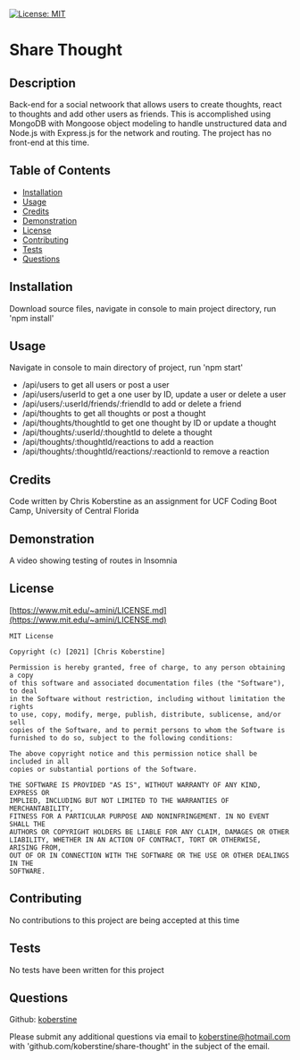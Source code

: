 [![License: MIT](https://img.shields.io/badge/License-MIT-yellow.svg)](https://opensource.org/licenses/MIT)

# Share Thought

## Description

Back-end for a social netwoork that allows users to create thoughts, react to thoughts and add other users as friends. This is accomplished using MongoDB with Mongoose object modeling to handle unstructured data and Node.js with Express.js for the network and routing. The project has no front-end at this time.

## Table of Contents

- [Installation](#installation)
- [Usage](#usage)
- [Credits](#credits)
- [Demonstration](#demonstration)
- [License](#license)
- [Contributing](#contributing)
- [Tests](#tests)
- [Questions](#questions)

## Installation

Download source files, navigate in console to main project directory, run 'npm install'

## Usage

Navigate in console to main directory of project, run 'npm start'

- /api/users to get all users or post a user
- /api/users/userId to get a one user by ID, update a user or delete a user
- /api/users/:userId/friends/:friendId to add or delete a friend
- /api/thoughts to get all thoughts or post a thought
- /api/thoughts/thoughtId to get one thought by ID or update a thought
- /api/thoughts/:userId/:thoughtId to delete a thought
- /api/thoughts/:thoughtId/reactions to add a reaction
- /api/thoughts/:thoughtId/reactions/:reactionId to remove a reaction

## Credits

Code written by Chris Koberstine as an assignment for UCF Coding Boot Camp, University of Central Florida

## Demonstration

A video showing testing of routes in Insomnia

## License

[https://www.mit.edu/~amini/LICENSE.md](https://www.mit.edu/~amini/LICENSE.md)

    MIT License

    Copyright (c) [2021] [Chris Koberstine]

    Permission is hereby granted, free of charge, to any person obtaining a copy
    of this software and associated documentation files (the "Software"), to deal
    in the Software without restriction, including without limitation the rights
    to use, copy, modify, merge, publish, distribute, sublicense, and/or sell
    copies of the Software, and to permit persons to whom the Software is
    furnished to do so, subject to the following conditions:

    The above copyright notice and this permission notice shall be included in all
    copies or substantial portions of the Software.

    THE SOFTWARE IS PROVIDED "AS IS", WITHOUT WARRANTY OF ANY KIND, EXPRESS OR
    IMPLIED, INCLUDING BUT NOT LIMITED TO THE WARRANTIES OF MERCHANTABILITY,
    FITNESS FOR A PARTICULAR PURPOSE AND NONINFRINGEMENT. IN NO EVENT SHALL THE
    AUTHORS OR COPYRIGHT HOLDERS BE LIABLE FOR ANY CLAIM, DAMAGES OR OTHER
    LIABILITY, WHETHER IN AN ACTION OF CONTRACT, TORT OR OTHERWISE, ARISING FROM,
    OUT OF OR IN CONNECTION WITH THE SOFTWARE OR THE USE OR OTHER DEALINGS IN THE
    SOFTWARE.

## Contributing

No contributions to this project are being accepted at this time

## Tests

No tests have been written for this project

## Questions

Github: [koberstine](https://github.com/koberstine/)

Please submit any additional questions via email to <koberstine@hotmail.com> with 'github.com/koberstine/share-thought' in the subject of the email.
